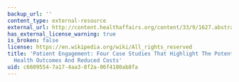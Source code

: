 ```yaml
---
backup_url: ''
content_type: external-resource
external_url: http://content.healthaffairs.org/content/33/9/1627.abstract
has_external_license_warning: true
is_broken: false
license: https://en.wikipedia.org/wiki/All_rights_reserved
title: 'Patient Engagement: Four Case Studies That Highlight The Potential For Improved
  Health Outcomes And Reduced Costs'
uid: c6609554-7a17-4aa3-8f2a-06f4180ab8fa
---
```

